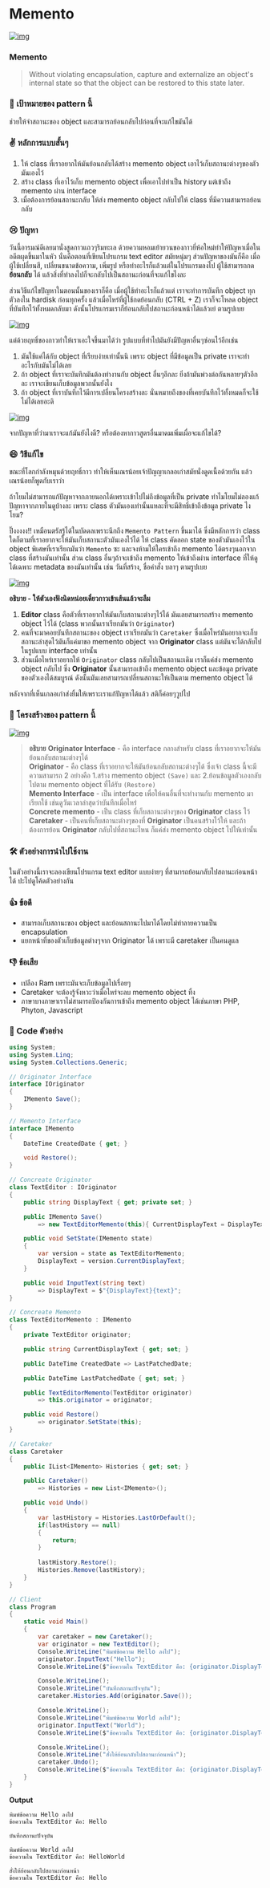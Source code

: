 # Memento



[![img](https://github.com/saladpuk/design-patterns/raw/master/assets/memento/memento.png)](https://github.com/saladpuk/design-patterns/blob/master/assets/memento/memento.png)

### Memento

> Without violating encapsulation, capture and externalize an object's internal state so that the object can be restored to this state later.

### 🎯 เป้าหมายของ pattern นี้

ช่วยให้จำสถานะของ object และสามารถย้อนกลับไปก่อนที่จะแก้ไขมันได้

### ✌ หลักการแบบสั้นๆ

1. ให้ class ที่เราอยากให้มันย้อนกลับได้สร้าง memento object เอาไว้เก็บสถานะต่างๆของตัวมันเองไว้
2. สร้าง class ที่เอาไว้เก็บ memento object เพื่อเอาไปทำเป็น history แต่เข้าถึง memento ผ่าน interface
3. เมื่อต้องการย้อนสถานะกลับ ให้ส่ง memento object กลับไปให้ class ที่มีความสามารถย้อนกลับ

### 😢 ปัญหา

วันนี้อารมณ์ดีเลยมานั่งสูดกาวแถวๆริมทะเล ด้วยความหอมเย้ายวนของกาวยี่ห้อใหม่ทำให้ปัญหาเมื่อในอดีตผุดขึ้นมาในหัว นั่นคือตอนที่เขียนโปรแกรม text editor สมัยหนุ่มๆ ส่วนปัญหาของมันก็คือ เมื่อผู้ใช้เปลี่ยนสี, เปลี่ยนขนาดข้อความ, เพิ่มรูป หรือทำอะไรก็แล้วแต่ในโปรแกรมลงไป ผู้ใช้สามารถกด **ย้อนกลับ** ได้ แล้วสิ่งที่ทำลงไปก็จะกลับไปเป็นสถานะก่อนที่จะแก้ไขไงละ

ส่วนวิธีแก้ไขปัญหาในตอนนั้นของเราก็คือ เมื่อผู้ใช้ทำอะไรก็แล้วแต่ เราจะทำการบันทึก object ทุกตัวลงใน hardisk ก่อนทุกครั้ง แล้วเมื่อไหร่ที่ผู้ใช้กดย้อนกลับ \(CTRL + Z\) เราก็จะโหลด object ที่บันทึกไว้ทั้งหมดกลับมา ดังนั้นโปรแกรมเราก็ย้อนกลับไปสถานะก่อนหน้าได้แล้วเย่ ตามรูปเบย

[![img](https://github.com/saladpuk/design-patterns/raw/master/assets/memento/problem1-en.png)](https://github.com/saladpuk/design-patterns/blob/master/assets/memento/problem1-en.png)

แต่ด้วยฤทธิ์ของกาวทำให้เราเอะใจขึ้นมาได้ว่า รูปแบบที่ทำไปมันยังมีปัญหาอื่นๆซ่อนไว้อีกเช่น

1. มันใช้แค่ได้กับ object ที่เรียบง่ายเท่านั้นนิ เพราะ object ที่มีข้อมูลเป็น private เราจะทำอะไรกับมันไม่ได้เลย
2. ถ้า object ที่เราจะบันทึกมันต้องทำงานกับ object อื่นๆอีกละ ยิ่งถ้ามันพ่วงต่อกันหลายๆตัวอีกละ เราจะเขียนเก็บข้อมูลพวกนั้นยังไง
3. ถ้า object ที่เราบันทึกไว้มีการเปลี่ยนโครงสร้างละ นั่นหมายถึงของที่เคยบันทึกไว้ทั้งหมดก็จะใช้ไม่ได้เลยอะดิ

[![img](https://github.com/saladpuk/design-patterns/raw/master/assets/memento/problem2-en.png)](https://github.com/saladpuk/design-patterns/blob/master/assets/memento/problem2-en.png)

จากปัญหาที่ว่ามาเราจะแก้มันยังไงดี? หรือต้องหากาวสูตรอื่นมาดมเพิ่มเผื่อจะแก้ไขได้?

### 😄 วิธีแก้ไข

ขณะที่โลกกำลังหมุนด้วยฤทธิ์กาว ทำให้เห็นเณรน้อยเจ้าปัญญาเกลอเก่าสมัยนั่งดูดเนื้อด้วยกัน แล้วเณรน้อยก็พูดกับเราว่า

ถ้าโยมไม่สามารถแก้ปัญหาจากภายนอกได้เพราะเข้าไปไม่ถึงข้อมูลที่เป็น private ทำไมโยมไม่ลองแก้ปัญหาจากภายในดูบ้างละ เพราะ class ตัวมันเองเท่านั้นแหละที่จะมีสิทธิ์เข้าถึงข้อมูล private ไงโยม?

ปิ๊งงงงง!! เหมือนตรัสรู้ได้ในบัดดลเพราะนึกถึง `Memento Pattern` ขึ้นมาได้ ซึ่งมีหลักการว่า class ใดก็ตามที่เราอยากจะให้มันเก็บสถานะตัวมันเองไว้ได้ ให้ class คัดลอก state ของตัวมันเองไว้ใน object พิเศษที่เราเรียกมันว่า `Memento` ซะ และจงห้ามให้ใครเข้าถึง memento ได้ตรงๆนอกจาก class ที่สร้างมันเท่านั้น ส่วน class อื่นๆถ้าจะเข้าถึง memento ให้เข้าถึงผ่าน interface ที่ให้ดูได้เฉพาะ metadata ของมันเท่านั้น เช่น วันที่สร้าง, ชื่อคำสั่ง บลาๆ ตามรูปเบย

[![img](https://github.com/saladpuk/design-patterns/raw/master/assets/memento/solution-en.png)](https://github.com/saladpuk/design-patterns/blob/master/assets/memento/solution-en.png)

**อธิบาย - ให้ตัวเองฟังนิดหน่อยเดี๋ยวกาวเข้าเส้นแล้วจะลืม**

1. **Editor** class คือตัวที่เราอยากให้มันเก็บสถานะต่างๆไว้ได้ มันเลยสามารถสร้าง memento object ไว้ได้ \(class พวกนั้นเราเรียกมันว่า `Originator`\)
2. คนที่จะมาคอยบันทึกสถานะของ object เราเรียกมันว่า `Caretaker` ซึ่งเมื่อไหร่มันอยากจะเก็บสถานะล่าสุดไว้มันก็แค่มาขอ memento object จาก **Originator** class แต่มันจะได้กลับไปในรูปแบบ interface เท่านั้น
3. ส่วนเมื่อไหร่เราอยากให้ `Originator` class กลับไปเป็นสถานะเดิม เราก็แค่ส่ง memento object กลับไป ซึ่ง **Originator** นั้นสามารถเข้าถึง memento object และข้อมูล private ของตัวเองได้สมบูรณ์ ดังนั้นมันเลยสามารถเปลี่ยนสถานะให้เป็นตาม memento object ได้

หลังจากที่เห็นเกลอเก่าส่งยิ้มให้เพราะเราแก้ปัญหาได้แล้ว สติก็ค่อยๆวูปไป

### 📌 โครงสร้างของ pattern นี้

[![img](https://github.com/saladpuk/design-patterns/raw/master/assets/memento/structure2-indexed.png)](https://github.com/saladpuk/design-patterns/blob/master/assets/memento/structure2-indexed.png)

> **อธิบาย** **Originator Interface** - คือ interface กลางสำหรับ class ที่เราอยากจะให้มันย้อนกลับสถานะต่างๆได้  
> **Originator** - คือ class ที่เราอยากจะให้มันย้อนกลับสถานะต่างๆได้ ซึ่งเจ้า class นี้จะมีความสามารถ 2 อย่างคือ 1.สร้าง memento object `(Save)` และ 2.ย้อนข้อมูลตัวเองกลับไปตาม memento object ที่ได้รับ `(Restore)`  
> **Memento Interface** - เป็น interface เพื่อให้คนอื่นที่จะทำงานกับ memento มาเรียกใช้ เช่นดูวันเวลาล่าสุดว่าบันทึกเมื่อไหร่  
> **Concrete memento** - เป็น class ที่เก็บสถานะต่างๆของ **Originator** class ไว้  
> **Caretaker** - เป็นคนที่เก็บสถานะต่างๆของที่ **Originator** เป็นคนสร้างไว้ให้ และถ้าต้องการย้อน **Originator** กลับไปที่สถานะไหน ก็แค่ส่ง memento object ไปให้เท่านั้น

### 🛠 ตัวอย่างการนำไปใช้งาน

ในตัวอย่างนี้เราจะลองเขียนโปรแกรม text editor แบบง่ายๆ ที่สามารถย้อนกลับไปสถานะก่อนหน้าได้ ปะไปดูโค้ดตัวอย่างกัน

### 👍 ข้อดี

* สามารถเก็บสถานะของ object และย้อนสถานะไปมาได้โดยไม่ทำลายความเป็น encapsulation
* แยกหน้าที่ของตัวเก็บข้อมูลต่างๆจาก Originator ได้ เพราะมี caretaker เป็นคนดูแล

### 👎 ข้อเสีย

* เปลือง Ram เพราะมันจะเก็บข้อมูลไปเรื่อยๆ
* Caretaker จะต้องรู้จังหวะว่าเมื่อไหร่จะลบ memento object ทิ้ง
* ภาษาบางภาษาเราไม่สามารถป้องกันการเข้าถึง memento object ได้เช่นภาษา PHP, Phyton, Javascript

### ‍‍📝 Code ตัวอย่าง

```csharp
using System;
using System.Linq;
using System.Collections.Generic;

// Originator Interface
interface IOriginator
{
    IMemento Save();
}

// Memento Interface
interface IMemento
{
    DateTime CreatedDate { get; }

    void Restore();
}

// Concreate Originator
class TextEditor : IOriginator
{
    public string DisplayText { get; private set; }

    public IMemento Save()
        => new TextEditorMemento(this){ CurrentDisplayText = DisplayText, LastPatchedDate = DateTime.Now };

    public void SetState(IMemento state)
    {
        var version = state as TextEditorMemento;
        DisplayText = version.CurrentDisplayText;
    }

    public void InputText(string text)
        => DisplayText = $"{DisplayText}{text}";
}

// Concreate Memento
class TextEditorMemento : IMemento
{
    private TextEditor originator;

    public string CurrentDisplayText { get; set; }

    public DateTime CreatedDate => LastPatchedDate;

    public DateTime LastPatchedDate { get; set; }

    public TextEditorMemento(TextEditor originator)
        => this.originator = originator;

    public void Restore()
        => originator.SetState(this);
}

// Caretaker
class Caretaker
{
    public IList<IMemento> Histories { get; set; }

    public Caretaker()
        => Histories = new List<IMemento>();

    public void Undo()
    {
        var lastHistory = Histories.LastOrDefault();
        if(lastHistory == null)
        {
            return;
        }
        
        lastHistory.Restore();
        Histories.Remove(lastHistory);
    }
}

// Client
class Program
{
    static void Main()
    {
        var caretaker = new Caretaker();
        var originator = new TextEditor();
        Console.WriteLine("พิมพ์ข้อความ Hello ลงไป");
        originator.InputText("Hello");
        Console.WriteLine($"ข้อความใน TextEditor คือ: {originator.DisplayText}");

        Console.WriteLine();
        Console.WriteLine("บันทึกสถานะปัจจุบัน");
        caretaker.Histories.Add(originator.Save());

        Console.WriteLine();
        Console.WriteLine("พิมพ์ข้อความ World ลงไป");
        originator.InputText("World");
        Console.WriteLine($"ข้อความใน TextEditor คือ: {originator.DisplayText}");

        Console.WriteLine();
        Console.WriteLine("สั่งให้ย้อนกลับไปสถานะก่อนหน้า");
        caretaker.Undo();
        Console.WriteLine($"ข้อความใน TextEditor คือ: {originator.DisplayText}");
    }
}
```

**Output**

```text
พิมพ์ข้อความ Hello ลงไป
ข้อความใน TextEditor คือ: Hello

บันทึกสถานะปัจจุบัน

พิมพ์ข้อความ World ลงไป
ข้อความใน TextEditor คือ: HelloWorld

สั่งให้ย้อนกลับไปสถานะก่อนหน้า
ข้อความใน TextEditor คือ: Hello
```

